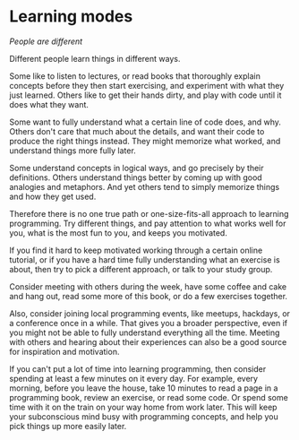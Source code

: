 # Learning modes

*People are different*

Different people learn things in different ways.

Some like to listen to lectures, or read books that thoroughly explain concepts
before they then start exercising, and experiment with what they just learned.
Others like to get their hands dirty, and play with code until it does what
they want.

Some want to fully understand what a certain line of code does, and why.
Others don't care that much about the details, and want their code to produce
the right things instead. They might memorize what worked, and understand things
more fully later.

Some understand concepts in logical ways, and go precisely by their definitions.
Others understand things better by coming up with good analogies and metaphors.
And yet others tend to simply memorize things and how they get used.

Therefore there is no one true path or one-size-fits-all approach to learning
programming. Try different things, and pay attention to what works well for you,
what is the most fun to you, and keeps you motivated.

If you find it hard to keep motivated working through a certain online tutorial,
or if you have a hard time fully understanding what an exercise is about, then
try to pick a different approach, or talk to your study group.

Consider meeting with others during the week, have some coffee and cake and
hang out, read some more of this book, or do a few exercises together.

Also, consider joining local programming events, like meetups, hackdays, or a
conference once in a while. That gives you a broader perspective, even if you
might not be able to fully understand everything all the time. Meeting with
others and hearing about their experiences can also be a good source for
inspiration and motivation.

If you can't put a lot of time into learning programming, then consider
spending at least a few minutes on it every day. For example, every morning,
before you leave the house, take 10 minutes to read a page in a programming
book, review an exercise, or read some code. Or spend some time with it
on the train on your way home from work later. This will keep your subconscious
mind busy with programming concepts, and help you pick things up more easily 
later.

